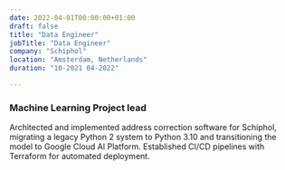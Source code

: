 ```yaml
---
date: 2022-04-01T00:00:00+01:00
draft: false
title: "Data Engineer"
jobTitle: "Data Engineer"
company: "Schiphol"
location: "Amsterdam, Netherlands"
duration: "10-2021 04-2022"

---
```

### Machine Learning Project lead

Architected and implemented address correction software for Schiphol, migrating a legacy Python 2 system to Python 3.10 and transitioning the model to Google Cloud AI Platform. Established CI/CD pipelines with Terraform for automated deployment.

